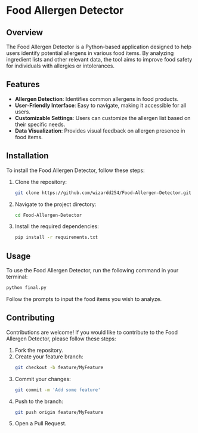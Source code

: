 # Food Allergen Detector

## Overview
The Food Allergen Detector is a Python-based application designed to help users identify potential allergens in various food items. By analyzing ingredient lists and other relevant data, the tool aims to improve food safety for individuals with allergies or intolerances.

## Features
- **Allergen Detection**: Identifies common allergens in food products.
- **User-Friendly Interface**: Easy to navigate, making it accessible for all users.
- **Customizable Settings**: Users can customize the allergen list based on their specific needs.
- **Data Visualization**: Provides visual feedback on allergen presence in food items.

## Installation
To install the Food Allergen Detector, follow these steps:

1. Clone the repository:
   ```bash
   git clone https://github.com/wizardd254/Food-Allergen-Detector.git
   ```
2. Navigate to the project directory:
   ```bash
   cd Food-Allergen-Detector
   ```
3. Install the required dependencies:
   ```bash
   pip install -r requirements.txt
   ```

## Usage
To use the Food Allergen Detector, run the following command in your terminal:

```bash
python final.py
```

Follow the prompts to input the food items you wish to analyze.

## Contributing
Contributions are welcome! If you would like to contribute to the Food Allergen Detector, please follow these steps:

1. Fork the repository.
2. Create your feature branch:
   ```bash
   git checkout -b feature/MyFeature
   ```
3. Commit your changes:
   ```bash
   git commit -m 'Add some feature'
   ```
4. Push to the branch:
   ```bash
   git push origin feature/MyFeature
   ```
5. Open a Pull Request.
